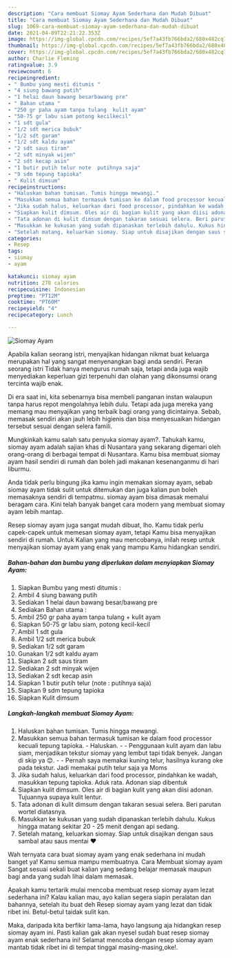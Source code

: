 ```yaml
---
description: "Cara membuat Siomay Ayam Sederhana dan Mudah Dibuat"
title: "Cara membuat Siomay Ayam Sederhana dan Mudah Dibuat"
slug: 1069-cara-membuat-siomay-ayam-sederhana-dan-mudah-dibuat
date: 2021-04-09T22:21:22.353Z
image: https://img-global.cpcdn.com/recipes/5ef7a43fb766bda2/680x482cq70/siomay-ayam-foto-resep-utama.jpg
thumbnail: https://img-global.cpcdn.com/recipes/5ef7a43fb766bda2/680x482cq70/siomay-ayam-foto-resep-utama.jpg
cover: https://img-global.cpcdn.com/recipes/5ef7a43fb766bda2/680x482cq70/siomay-ayam-foto-resep-utama.jpg
author: Charlie Fleming
ratingvalue: 3.9
reviewcount: 6
recipeingredient:
- " Bumbu yang mesti ditumis "
- "4 siung bawang putih"
- "1 helai daun bawang besarbawang pre"
- " Bahan utama "
- "250 gr paha ayam tanpa tulang  kulit ayam"
- "50-75 gr labu siam potong kecilkecil"
- "1 sdt gula"
- "1/2 sdt merica bubuk"
- "1/2 sdt garam"
- "1/2 sdt kaldu ayam"
- "2 sdt saus tiram"
- "2 sdt minyak wijen"
- "2 sdt kecap asin"
- "1 butir putih telur note  putihnya saja"
- "9 sdm tepung tapioka"
- " Kulit dimsum"
recipeinstructions:
- "Haluskan bahan tumisan. Tumis hingga mewangi."
- "Masukkan semua bahan termasuk tumisan ke dalam food processor kecuali tepung tapioka.  Haluskan.  Penggunaan kulit ayam dan labu siam, menjadikan tekstur siomay yang lembut tapi tidak benyek. Jangan di skip ya 😊.  Pernah saya memakai kuning telur, hasilnya kurang oke pada tekstur. Jadi memakai putih telur saja ya Moms"
- "Jika sudah halus, keluarkan dari food processor, pindahkan ke wadah, masukkan tepung tapioka. Aduk rata. Adonan siap dibentuk"
- "Siapkan kulit dimsum. Oles air di bagian kulit yang akan diisi adonan. Tujuannya supaya kulit lentur."
- "Tata adonan di kulit dimsum dengan takaran sesuai selera. Beri parutan wortel diatasnya."
- "Masukkan ke kukusan yang sudah dipanaskan terlebih dahulu. Kukus hingga matang sekitar 20 - 25 menit dengan api sedang."
- "Setelah matang, keluarkan siomay. Siap untuk disajikan dengan saus sambal atau saus mentai ❤️"
categories:
- Resep
tags:
- siomay
- ayam

katakunci: siomay ayam 
nutrition: 278 calories
recipecuisine: Indonesian
preptime: "PT12M"
cooktime: "PT60M"
recipeyield: "4"
recipecategory: Lunch

---
```



![Siomay Ayam](https://img-global.cpcdn.com/recipes/5ef7a43fb766bda2/680x482cq70/siomay-ayam-foto-resep-utama.jpg)

Apabila kalian seorang istri, menyajikan hidangan nikmat buat keluarga merupakan hal yang sangat menyenangkan bagi anda sendiri. Peran seorang istri Tidak hanya mengurus rumah saja, tetapi anda juga wajib menyediakan keperluan gizi terpenuhi dan olahan yang dikonsumsi orang tercinta wajib enak.

Di era  saat ini, kita sebenarnya bisa membeli panganan instan walaupun tanpa harus repot mengolahnya lebih dulu. Tetapi ada juga mereka yang memang mau menyajikan yang terbaik bagi orang yang dicintainya. Sebab, memasak sendiri akan jauh lebih higienis dan bisa menyesuaikan hidangan tersebut sesuai dengan selera famili. 



Mungkinkah kamu salah satu penyuka siomay ayam?. Tahukah kamu, siomay ayam adalah sajian khas di Nusantara yang sekarang digemari oleh orang-orang di berbagai tempat di Nusantara. Kamu bisa membuat siomay ayam hasil sendiri di rumah dan boleh jadi makanan kesenanganmu di hari liburmu.

Anda tidak perlu bingung jika kamu ingin memakan siomay ayam, sebab siomay ayam tidak sulit untuk ditemukan dan juga kalian pun boleh memasaknya sendiri di tempatmu. siomay ayam bisa dimasak memalui beragam cara. Kini telah banyak banget cara modern yang membuat siomay ayam lebih mantap.

Resep siomay ayam juga sangat mudah dibuat, lho. Kamu tidak perlu capek-capek untuk memesan siomay ayam, tetapi Kamu bisa menyajikan sendiri di rumah. Untuk Kalian yang mau mencobanya, inilah resep untuk menyajikan siomay ayam yang enak yang mampu Kamu hidangkan sendiri.

<!--inarticleads1-->

##### Bahan-bahan dan bumbu yang diperlukan dalam menyiapkan Siomay Ayam:

1. Siapkan  Bumbu yang mesti ditumis :
1. Ambil 4 siung bawang putih
1. Sediakan 1 helai daun bawang besar/bawang pre
1. Sediakan  Bahan utama :
1. Ambil 250 gr paha ayam tanpa tulang + kulit ayam
1. Siapkan 50-75 gr labu siam, potong kecil-kecil
1. Ambil 1 sdt gula
1. Ambil 1/2 sdt merica bubuk
1. Sediakan 1/2 sdt garam
1. Gunakan 1/2 sdt kaldu ayam
1. Siapkan 2 sdt saus tiram
1. Sediakan 2 sdt minyak wijen
1. Sediakan 2 sdt kecap asin
1. Siapkan 1 butir putih telur (note : putihnya saja)
1. Siapkan 9 sdm tepung tapioka
1. Siapkan  Kulit dimsum




<!--inarticleads2-->

##### Langkah-langkah membuat Siomay Ayam:

1. Haluskan bahan tumisan. Tumis hingga mewangi.
1. Masukkan semua bahan termasuk tumisan ke dalam food processor kecuali tepung tapioka.  - Haluskan. -  - Penggunaan kulit ayam dan labu siam, menjadikan tekstur siomay yang lembut tapi tidak benyek. Jangan di skip ya 😊. -  - Pernah saya memakai kuning telur, hasilnya kurang oke pada tekstur. Jadi memakai putih telur saja ya Moms
1. Jika sudah halus, keluarkan dari food processor, pindahkan ke wadah, masukkan tepung tapioka. Aduk rata. Adonan siap dibentuk
1. Siapkan kulit dimsum. Oles air di bagian kulit yang akan diisi adonan. Tujuannya supaya kulit lentur.
1. Tata adonan di kulit dimsum dengan takaran sesuai selera. Beri parutan wortel diatasnya.
1. Masukkan ke kukusan yang sudah dipanaskan terlebih dahulu. Kukus hingga matang sekitar 20 - 25 menit dengan api sedang.
1. Setelah matang, keluarkan siomay. Siap untuk disajikan dengan saus sambal atau saus mentai ❤️




Wah ternyata cara buat siomay ayam yang enak sederhana ini mudah banget ya! Kamu semua mampu membuatnya. Cara Membuat siomay ayam Sangat sesuai sekali buat kalian yang sedang belajar memasak maupun bagi anda yang sudah lihai dalam memasak.

Apakah kamu tertarik mulai mencoba membuat resep siomay ayam lezat sederhana ini? Kalau kalian mau, ayo kalian segera siapin peralatan dan bahannya, setelah itu buat deh Resep siomay ayam yang lezat dan tidak ribet ini. Betul-betul taidak sulit kan. 

Maka, daripada kita berfikir lama-lama, hayo langsung aja hidangkan resep siomay ayam ini. Pasti kalian gak akan nyesel sudah buat resep siomay ayam enak sederhana ini! Selamat mencoba dengan resep siomay ayam mantab tidak ribet ini di tempat tinggal masing-masing,oke!.

